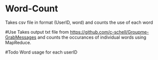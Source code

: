 # Word-Count
Takes csv file in format (UserID, word) and counts the use of each word

#Use
Takes output txt file from https://github.com/c-schell/Groupme-GrabMessages and counts the occurances of individual words using MapReduce.

#Todo
Word usage for each userID
